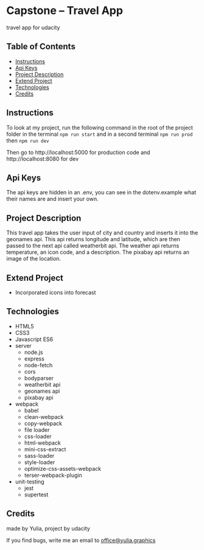 # Capstone – Travel App
travel app for udacity

## Table of Contents

* [Instructions](#instructions)
* [Api Keys](#keys)
* [Project Description](#description)
* [Extend Project](#project)
* [Technologies](#technologies)
* [Credits](#credits)

## Instructions

To look at my project, run the following command in the root of the project folder in the terminal
`npm run start` and in a second terminal `npm run prod` then `npm run dev`

Then go to http://localhost:5000 for production code and http://localhost:8080 for dev

## Api Keys
The api keys are hidden in an .env, you can see in the dotenv.example what their names are and insert your own.

## Project Description

This travel app takes the user input of city and country and inserts it into the geonames api. This api returns longitude and latitude, which are then passed to the next api called weatherbit api. The weather api returns temperature, an icon code, and a description. The pixabay api returns an image of the location.

## Extend Project

* Incorporated icons into forecast

## Technologies

* HTML5
* CSS3
* Javascript ES6
* server
    * node.js
    * express
    * node-fetch
    * cors
    * bodyparser
    * weatherbit api
    * geonames api
    * pixabay api
* webpack
    * babel
    * clean-webpack
    * copy-webpack
    * file loader
    * css-loader
    * html-webpack
    * mini-css-extract
    * sass-loader
    * style-loader
    * optimize-css-assets-webpack
    * terser-webpack-plugin
* unit-testing
    * jest
    * supertest

## Credits
made by Yulia, project by udacity

If you find bugs, write me an email to office@yulia.graphics
